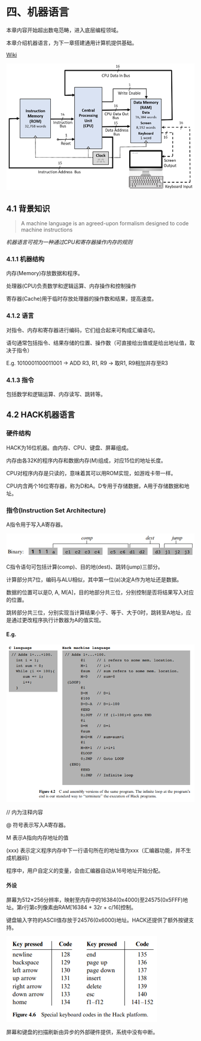 # 四、机器语言

本章内容开始超出数电范畴，进入底层编程领域。

本章介绍机器语言，为下一章搭建通用计算机提供基础。

[Wiki](https://en.wikipedia.org/wiki/Hack_computer)

![pic](../images/Ch0404.png)

## 4.1 背景知识

> A machine language is an agreed-upon formalism designed to code machine instructions

*机器语言可视为一种通过CPU和寄存器操作内存的规则*

### 4.1.1 机器结构

内存(Memory)存放数据和程序。

处理器(CPU)负责数学和逻辑运算、内存操作和控制操作

寄存器(Cache)用于临时存放处理器的操作数和结果，提高速度。



### 4.1.2 语言

对指令、内存和寄存器进行编码，它们组合起来可构成汇编语句。

语句通常包括指令、结果存储的位置、操作数（可直接给出值或是给出地址值，取决于指令）

E.g. 1010001100011001 → ADD R3, R1, R9 → 取R1, R9相加并存至R3


### 4.1.3 指令

包括数学和逻辑运算、内存读写、跳转等。



## 4.2 HACK机器语言

### 硬件结构

HACK为16位机器。由内存、CPU、键盘、屏幕组成。

内存由各32K的程序内存和数据内存(M)组成，对应15位的地址长度。

CPU对程序内存是只读的，意味着其可以用ROM实现，如游戏卡带一样。

CPU内含两个16位寄存器，称为D和A。D专用于存储数据，A用于存储数据和地址。



### 指令(Instruction Set Architecture)

A指令用于写入A寄存器。

![C-instruction](../images/Ch0401.png)

C指令语句可包括计算(comp)、目的地(dest)、跳转(jump)三部分。

计算部分共7位，编码与ALU相似，其中第一位(a)决定A作为地址还是数据。

数据的位置可以是D, A, M[A]，目的地部分共三位，分别控制是否将结果写入对应的位置。

跳转部分共三位，分别实现当计算结果小于、等于、大于0时，跳转至A地址，应是通过更改程序执行计数器为A的值实现。

#### E.g. 

![E.g.](../images/Ch0402.png)

// 内为注释内容

@ 符号表示写入A寄存器。

M 表示A指向内存地址的值

(xxx) 表示定义程序内存中下一行语句所在的地址值为xxx（汇编器功能，并不生成机器码）

程序中，用户自定义的变量，会由汇编器自动从16号地址开始分配。



#### 外设

屏幕为512×256分辨率，映射至内存中的16384(0x4000)至24575(0x5FFF)地址。第r行第c列像素由RAM[16384 + 32r + c/16]控制。

键盘输入字符的ASCII值存放于24576(0x6000)地址。HACK还提供了额外按键支持。

![fig 4.6](../images/Ch0403.png)

屏幕和键盘的扫描刷新由异步的外部硬件提供，系统中没有中断。